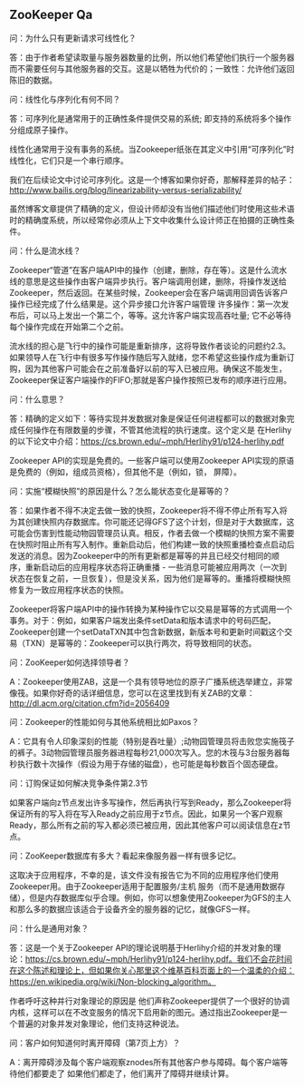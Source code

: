 ## ZooKeeper Qa
问：为什么只有更新请求可线性化？

答：由于作者希望读取量与服务器数量的比例，所以他们希望他们执行一个服务器而不需要任何与其他服务器的交互。这是以牺牲为代价的；一致性：允许他们返回陈旧的数据。

问：线性化与序列化有何不同？

答：可序列化是通常用于的正确性条件提供交易的系统; 即支持的系统将多个操作分组成原子操作。 

线性化通常用于没有事务的系统。当Zookeeper纸张在其定义中引用“可序列化”时线性化，它们只是一个串行顺序。

我们在后续论文中讨论可序列化。这是一个博客如果你好奇，那解释差异的帖子：
http://www.bailis.org/blog/linearizability-versus-serializability/

虽然博客文章提供了精确的定义，但设计师却没有当他们描述他们时使用这些术语时的精确度系统，所以经常你必须从上下文中收集什么设计师正在拍摄的正确性条件。

问：什么是流水线？

Zookeeper“管道”在客户端API中的操作（创建，删除，存在等）。这是什么流水线的意思是这些操作由客户端异步执行。客户端调用创建，删除，将操作发送给Zookeeper，然后返回。在某些时候，Zookeeper会在客户端调用回调告诉客户操作已经完成了什么结果是。这个异步接口允许客户端管理
许多操作：第一次发布后，可以马上发出一个第二个，等等。这允许客户端实现高吞吐量; 它不必等待每个操作完成在开始第二个之前。

流水线的担心是飞行中的操作可能是重新排序，这将导致作者谈论的问题约2.3。如果领导人在飞行中有很多写作操作随后写入就绪，您不希望这些操作成为重新订购，因为其他客户可能会在之前准备好以前的写入已被应用。确保这不能发生，Zookeeper保证客户端操作的FIFO;那就是客户操作按照已发布的顺序进行应用。

问：什么意思？

答：精确的定义如下：等待实现并发数据对象是保证任何进程都可以的数据对象完成任何操作在有限数量的步骤，不管其他流程的执行速度。这个定义是
在Herlihy的以下论文中介绍：https://cs.brown.edu/~mph/Herlihy91/p124-herlihy.pdf

Zookeeper API的实现是免费的。一些客户端可以使用Zookeeper API实现的原语是免费的（例如，组成员资格），但其他不是（例如，锁，
屏障）。

问：实施“模糊快照”的原因是什么？怎么能状态变化是幂等的？

答：如果作者不得不决定去做一致的快照，Zookeeper将不得不停止所有写入将为其创建快照内存数据库。你可能还记得GFS了这个计划，但是对于大数据库，这可能会伤害到性能动物园管理员认真。相反，作者去做一个模糊的快照方案不需要在快照时阻止所有写入制作。重新启动后，他们构建一致的快照重播检查点启动后发送的消息。因为Zookeeper中的所有更新都是幂等的并且已经交付相同的顺序，重新启动后的应用程序状态将正确重播 - 一些消息可能被应用两次（一次到状态在恢复之前，一旦恢复），但是没关系，因为他们是幂等的。重播将模糊快照修复为一致应用程序状态的快照。

Zookeeper将客户端API中的操作转换为某种操作它以交易是幂等的方式调用一个事务。对于：例如，如果客户端发出条件setData和版本请求中的号码匹配，Zookeeper创建一个setDataTXN其中包含新数据，新版本号和更新时间戳这个交易（TXN）是幂等的：Zookeeper可以执行两次，将导致相同的状态。

问：ZooKeeper如何选择领导者？

A：Zookeeper使用ZAB，这是一个具有领导地位的原子广播系统选举建立，非常像筏。如果你好奇的话详细信息，您可以在这里找到有关ZAB的文章：
http://dl.acm.org/citation.cfm?id=2056409

问：Zookeeper的性能如何与其他系统相比如Paxos？

A：它具有令人印象深刻的性能（特别是吞吐量）;动物园管理员将击败您实施筏子的裤子。3动物园管理员服务器进程每秒21,000次写入。您的木筏与3台服务器每秒执行数十次操作（假设为用于存储的磁盘），也可能是每秒数百个固态硬盘。 

问：订购保证如何解决竞争条件第2.3节

如果客户端向z节点发出许多写操作，然后再执行写到Ready，那么Zookeeper将保证所有的写入将在写入Ready之前应用于z节点。因此，如果另一个客户观察Ready，那么所有之前的写入都必须已被应用，因此其他客户可以阅读信息在z节点。

问：ZooKeeper数据库有多大？看起来像服务器一样有很多记忆。

这取决于应用程序，不幸的是，该文件没有报告它为不同的应用程序他们使用Zookeeper用。由于Zookeeper适用于配置服务/主机
服务（而不是通用数据存储），但是内存数据库似乎合理。例如，你可以想象使用Zookeeper为GFS的主人和那么多的数据应该适合于设备齐全的服务器的记忆，就像GFS一样。

问：什么是通用对象？

答：这是一个关于Zookeeper API的理论说明基于Herlihy介绍的并发对象的理论：https://cs.brown.edu/~mph/Herlihy91/p124-herlihy.pdf。我们不会花时间在这个陈述和理论上，但如果你关心那里这个维基百科页面上的一个温柔的介绍：https://en.wikipedia.org/wiki/Non-blocking_algorithm。 

作者呼吁这种并行对象理论的原因是
    他们声称Zookeeper提供了一个很好的协调内核，这样可以在不改变服务的情况下启用新的图元。通过指出Zookeeper是一个普遍的对象并发对象理论，他们支持这种说法。

问：客户如何知道何时离开障碍（第7页上方）？

A：离开障碍涉及每个客户端观察znodes所有其他客户参与障碍。每个客户端等待他们都要走了 如果他们都走了，他们离开了障碍并继续计算。
